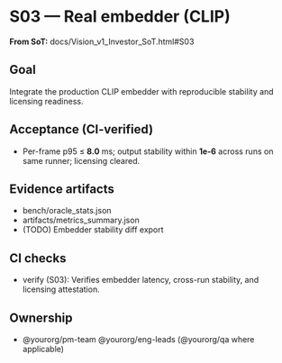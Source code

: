 # S03 — Real embedder (CLIP)

**From SoT:** docs/Vision_v1_Investor_SoT.html#S03

## Goal
Integrate the production CLIP embedder with reproducible stability and licensing readiness.

## Acceptance (CI-verified)
- Per-frame p95 ≤ **8.0** ms; output stability within **1e-6** across runs on same runner; licensing cleared.

## Evidence artifacts
- bench/oracle_stats.json
- artifacts/metrics_summary.json
- (TODO) Embedder stability diff export

## CI checks
- verify (S03): Verifies embedder latency, cross-run stability, and licensing attestation.

## Ownership
- @yourorg/pm-team @yourorg/eng-leads (@yourorg/qa where applicable)
